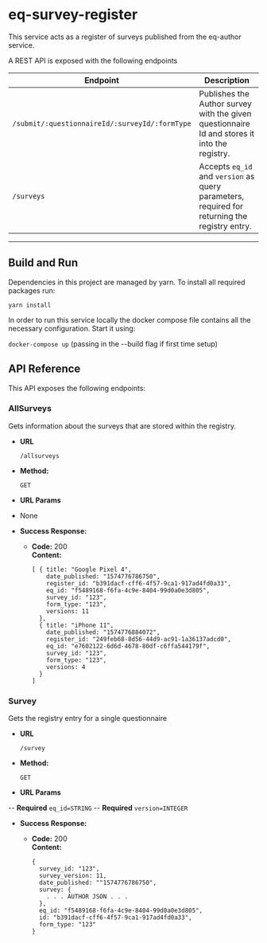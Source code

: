 # eq-survey-register

This service acts as a register of surveys published from the eq-author service.

A REST API is exposed with the following endpoints

| Endpoint                                       | Description                                                                                   |
| ---------------------------------------------- | --------------------------------------------------------------------------------------------- |
| `/submit/:questionnaireId/:surveyId/:formType` | Publishes the Author survey with the given questionnaire Id and stores it into the registry.  |
| `/surveys`                                     | Accepts `eq_id` and `version` as query parameters, required for returning the registry entry. |

---

## Build and Run

Dependencies in this project are managed by yarn. To install all required packages run:

`yarn install`

In order to run this service locally the docker compose file contains all the necessary configuration. Start it using:

`docker-compose up` (passing in the --build flag if first time setup)

## API Reference

This API exposes the following endpoints:

### AllSurveys

Gets information about the surveys that are stored within the registry.

- **URL**

  `/allsurveys`

- **Method:**

  `GET`

- **URL Params**

* None

- **Success Response:**

  - **Code:** 200 <br />
    **Content:**
    ```
    [ { title: "Google Pixel 4",
        date_published: "1574776786750",
        register_id: "b391dacf-cff6-4f57-9ca1-917ad4fd0a33",
        eq_id: "f5489168-f6fa-4c9e-8404-99d0a0e3d805",
        survey_id: "123",
        form_type: "123",
        versions: 11
      },
      { title: "iPhone 11",
        date_published: "1574776884072",
        register_id: "249feb68-8d56-44d9-ac91-1a36137adcd0",
        eq_id: "e7602122-6d6d-4678-80df-c6ffa544179f",
        survey_id: "123",
        form_type: "123",
        versions: 4
      }
    ]
    ```

### Survey

Gets the registry entry for a single questionnaire

- **URL**

  `/survey`

- **Method:**

  `GET`

- **URL Params**

-- **Required** `eq_id=STRING`
-- **Required** `version=INTEGER`

- **Success Response:**

  - **Code:** 200 <br />
    **Content:**
    ```
    {
      survey_id: "123",
      survey_version: 11,
      date_published: ""1574776786750",
      survey: {
        . . . AUTHOR JSON . . .
      },
      eq_id: "f5489168-f6fa-4c9e-8404-99d0a0e3d805",
      id: "b391dacf-cff6-4f57-9ca1-917ad4fd0a33",
      form_type: "123"
    }
    ```
